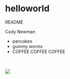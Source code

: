 # helloworld
README

Cody Newman
<ul>
<li> pancakes </li>
<li> gummy worms </li>
<li> COFFEE COFFEE COFFEE </li>
</ul>

<br>

<br>
<img src="https://s-media-cache-ak0.pinimg.com/736x/ee/f8/1e/eef81edc874708984b6420b8c06d2854.jpg">
<br>
